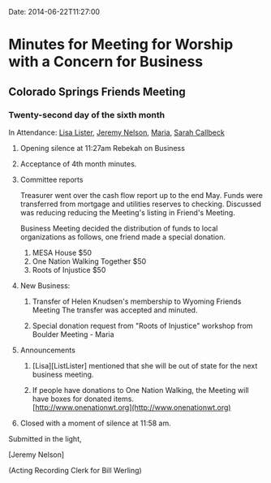 Date: 2014-06-22T11:27:00

[JeremyNelson]: /Friends/JeremyNelson
[LisaLister]: /Friends/LisaLister
[Maria]: /Friends/MariaMelendez
[SarahCallbeck]: /Friends/SarahCallbeck

# Minutes for Meeting for Worship with a Concern for Business
## Colorado Springs Friends Meeting

### Twenty-second day of the sixth month

In Attendance: [Lisa Lister][LisaLister],  [Jeremy Nelson][JeremyNelson], 
[Maria][Maria], [Sarah Callbeck][SarahCallbeck]

1.  Opening silence at 11:27am 
    Rebekah on Business

1.  Acceptance of 4th month minutes.

1.  Committee reports

    Treasurer went over the cash flow report up to the end May. Funds were 
    transferred from mortgage and utilities reserves to checking. Discussed was
    reducing reducing the Meeting's listing in Friend's Meeting.

    Business Meeting decided the distribution of funds to local organizations as
    follows, one friend made a special donation.

    1.  MESA House $50
    1.  One Nation Walking Together $50
    1.  Roots of Injustice $50
     

1.  New Business:

    1.  Transfer of Helen Knudsen's membership to Wyoming Friends Meeting
        The transfer was accepted and minuted.

    1.  Special donation request from "Roots of Injustice" workshop from 
        Boulder Meeting - Maria 

1.  Announcements

    1.  [Lisa][ListLister] mentioned that she will be out of state for the 
        next business meeting.

    1.  If people have donations to One Nation Walking, the Meeting will have 
        boxes for donated items.  
        [http://www.onenationwt.org](http://www.onenationwt.org) 

1.  Closed with a moment of silence at 11:58 am.   

Submitted in the light,

[Jeremy Nelson]

(Acting Recording Clerk for Bill Werling)
